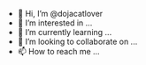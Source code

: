 - 👋 Hi, I’m @dojacatlover
- 👀 I’m interested in ...
- 🌱 I’m currently learning ...
- 💞️ I’m looking to collaborate on ...
- 📫 How to reach me ...

<!---
dojacatlover/dojacatlover is a ✨ special ✨ repository because its `README.md` (this file) appears on your GitHub profile.
You can click the Preview link to take a look at your changes.
--->
